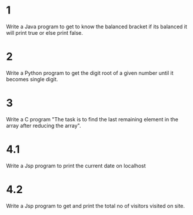 # 1
Write a Java program to get to know the balanced bracket if its balanced it will print true or else print false.

# 2
Write a Python program to get the digit root of a given number until it becomes single digit.

# 3
Write a C program "The task is to find the last remaining element in the array after reducing the array".

# 4.1 
Write a Jsp program to print the current date on localhost

# 4.2 
Write a Jsp program to get and print the total no of visitors visited on site.
